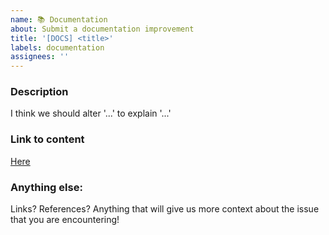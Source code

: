 ```yaml
---
name: 📚 Documentation
about: Submit a documentation improvement
title: '[DOCS] <title>'
labels: documentation
assignees: ''
---
```


### Description

I think we should alter '...' to explain '...'

### Link to content

[Here](https://www.example.com)

### Anything else:

Links? References? Anything that will give us more context about the issue that you are encountering!